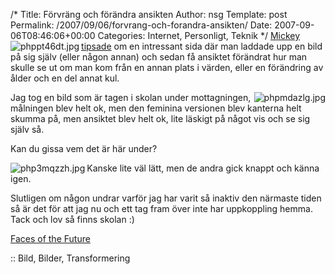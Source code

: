 /*
 Title: Förvräng och förändra ansikten
 Author: nsg
 Template: post
 Permalink: /2007/09/06/forvrang-och-forandra-ansikten/
 Date: 2007-09-06T08:46:06+00:00
 Categories: Internet, Personligt, Teknik
*/
[<img src="http://cdn.junkpile.se/2007/09/phppt46dt-150x150.jpg" title="phppt46dt.jpg" alt="phppt46dt.jpg" align="left" />][1][Mickey tipsade][2] om en intressant sida där man laddade upp en bild på sig själv (eller någon annan) och sedan få ansiktet förändrat hur man skulle se ut om man kom från en annan plats i värden, eller en förändring av ålder och en del annat kul.

[<img src="http://cdn.junkpile.se/2007/09/phpmdazlg-150x150.jpg" title="phpmdazlg.jpg" alt="phpmdazlg.jpg" align="right" />][3]Jag tog en bild som är tagen i skolan under mottagningen, målningen blev helt ok, men den feminina versionen blev kanterna helt skumma på, men ansiktet blev helt ok, lite läskigt på något vis och se sig själv så.

Kan du gissa vem det är här under?

<img src="http://cdn.junkpile.se/2007/09/php3mqzzh.jpg" title="php3mqzzh.jpg" alt="php3mqzzh.jpg" align="left" /> Kanske lite väl lätt, men de andra gick knappt och känna igen.

Slutligen om någon undrar varför jag har varit så inaktiv den närmaste tiden så är det för att jag nu och ett tag fram över inte har uppkoppling hemma. Tack och lov så finns skolan :) 

<a href="http://morph.cs.st-andrews.ac.uk/Transformer/" target="_blank">Faces of the Future</a>

:: Bild, Bilder, Transformering

<small></small>

 [1]: http://cdn.junkpile.se/2007/09/phppt46dt.jpg "phppt46dt.jpg"
 [2]: http://mj.barczyk.se/blog/2230/mitt-fejs-ur-olika-synvinklar
 [3]: http://cdn.junkpile.se/2007/09/phpmdazlg.jpg "phpmdazlg.jpg"